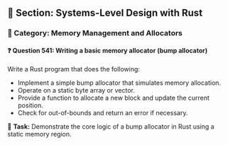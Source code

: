 ## 📘 Section: Systems-Level Design with Rust  
### 🔹 Category: Memory Management and Allocators  
#### ❓ Question 541: Writing a basic memory allocator (bump allocator)

Write a Rust program that does the following:

- Implement a simple bump allocator that simulates memory allocation.
- Operate on a static byte array or vector.
- Provide a function to allocate a new block and update the current position.
- Check for out-of-bounds and return an error if necessary.

🔧 **Task:** Demonstrate the core logic of a bump allocator in Rust using a static memory region.
